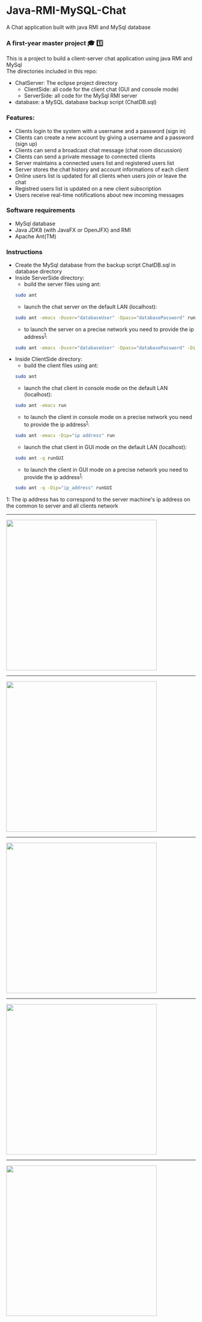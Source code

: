 # Java-RMI-MySQL-Chat
A Chat application built with java RMI and MySql database

### A first-year master project :mortar_board: :one:  

This is a project to build a client-server chat application using java RMI and MySql  
The directories included in this repo:  
* ChatServer: The eclipse project directory  
	- ClientSide: all code for the client chat (GUI and console mode)  
	- ServerSide: all code for the MySql RMI server  
* database: a MySQL database backup script (ChatDB.sql)  

### Features:  
- Clients login to the system with a username and a password (sign in) 
- Clients can create a new account by giving a username and a password (sign up)
- Clients can send a broadcast chat message (chat room discussion)
- Clients can send a private message to connected clients  
- Server maintains a connected users list and registered users list
- Server stores the chat history and account informations of each client
- Online users list is updated for all clients when users join or leave the chat  
- Registred users list is updated on a new client subscription
- Users receive real-time notifications about new incoming messages

### Software requirements 
- MySql database
- Java JDK8 (with JavaFX or OpenJFX) and RMI
- Apache Ant(TM)

### Instructions
* Create the MySql database from the backup script ChatDB.sql in database directory
* Inside ServerSide directory:
	- build the server files using ant: 
	```sh
	sudo ant
	```
	- launch the chat server on the default LAN (localhost):  
	```sh
	sudo ant -emacs -Duser="databaseUser" -Dpass="databasePassword" run  	
	```
	- to launch the server on a precise network you need to provide the ip address<sup>[1](#myfootnote1)</sup>:
	```sh
	sudo ant -emacs -Duser="databaseUser" -Dpass="databasePassword" -Dip="ip_address" run
	```
* Inside ClientSide directory:
	- build the client files using ant: 
	```sh
	sudo ant
	```
	- launch the chat client in console mode on the default LAN (localhost): 
	```sh
	sudo ant -emacs run
	```
	- to launch the client in console mode on a precise network you need to provide the ip address<sup>[1](#myfootnote1)</sup>:  
	```sh
	sudo ant -emacs -Dip="ip address" run   	
	```
	- launch the chat client in GUI mode on the default LAN (localhost):
	```sh 
	sudo ant -q runGUI
	```
	- to launch the client in GUI mode on a precise network you need to provide the ip address<sup>[1](#myfootnote1)</sup>:  
	```sh
	sudo ant -q -Dip="ip_address" runGUI
	``` 
<a name="myfootnote1">1</a>: The ip address has to correspond to the server machine's ip address on the common to server and all clients network
<hr />
<img src="https://github.com/narek-davtyan/RMI-MySQL-Chat-Server/blob/master/ClientSide/img/home1.png" width="400">
<HR />
<img src="https://github.com/narek-davtyan/RMI-MySQL-Chat-Server/blob/master/ClientSide/img/home2.png" width="400">
<hr />
<img src="https://github.com/narek-davtyan/RMI-MySQL-Chat-Server/blob/master/ClientSide/img/home3.png" width="400">
<HR />
<img src="https://github.com/narek-davtyan/RMI-MySQL-Chat-Server/blob/master/ClientSide/img/chat.png" width="400">
<hr />
<img src="https://github.com/narek-davtyan/RMI-MySQL-Chat-Server/blob/master/ClientSide/img/console.png" width="400">


